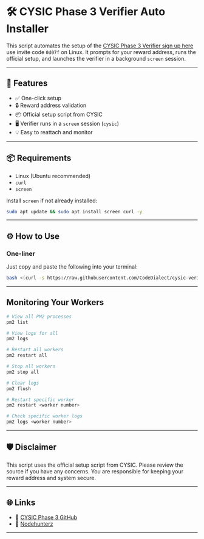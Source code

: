 # 🛠️ CYSIC Phase 3 Verifier Auto Installer

This script automates the setup of the [CYSIC Phase 3 Verifier sign up here](https://cysic.xyz/zk/verifier) use invite code `0d07f` on Linux. It prompts for your reward address, runs the official setup, and launches the verifier in a background `screen` session.

---

## 🚀 Features

- ✅ One-click setup
- 🔒 Reward address validation
- 📦 Official setup script from CYSIC
- 🖥️ Verifier runs in a `screen` session (`cysic`)
- 💡 Easy to reattach and monitor

---

## 📦 Requirements

- Linux (Ubuntu recommended)
- `curl`
- `screen`

Install `screen` if not already installed:

```bash
sudo apt update && sudo apt install screen curl -y
```

---

## ⚙️ How to Use

### One-liner

Just copy and paste the following into your terminal:

```bash
bash <(curl -s https://raw.githubusercontent.com/CodeDialect/cysic-verifier/main/cysic_installer.sh)
```

---

## Monitoring Your Workers

```bash
# View all PM2 processes
pm2 list

# View logs for all
pm2 logs

# Restart all workers
pm2 restart all

# Stop all workers
pm2 stop all

# Clear logs
pm2 flush

# Restart specific worker
pm2 restart <worker number>

# Check specific worker logs
pm2 logs <worker number>

```
---

## 🛡️ Disclaimer

This script uses the official setup script from CYSIC. Please review the source if you have any concerns. You are responsible for keeping your reward address and system secure.

---

## 🌐 Links

- 🔗 [CYSIC Phase 3 GitHub](https://github.com/cysic-labs/cysic-phase3)
- 🔗 [Nodehunterz](https://t.me/nodehunterz)

---

